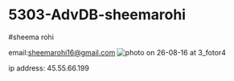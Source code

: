 # 5303-AdvDB-sheemarohi

#sheema rohi

email:sheemarohi16@gmail.com
![photo on 26-08-16 at 3_fotor4](https://cloud.githubusercontent.com/assets/16812055/18100275/db6199e6-6eaf-11e6-8cab-5afcdcace87c.jpg)

ip address: 45.55.66.199

